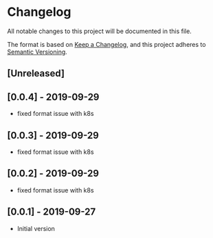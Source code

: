 # Changelog
All notable changes to this project will be documented in this file.

The format is based on [Keep a Changelog](https://keepachangelog.com/en/1.0.0/),
and this project adheres to [Semantic Versioning](https://semver.org/spec/v2.0.0.html).


## [Unreleased]

## [0.0.4] - 2019-09-29

- fixed format issue with k8s

## [0.0.3] - 2019-09-29

- fixed format issue with k8s

## [0.0.2] - 2019-09-29

- fixed format issue with k8s

## [0.0.1] - 2019-09-27

- Initial version
